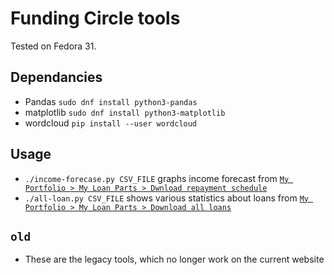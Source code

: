 # Funding Circle tools

Tested on Fedora 31.

## Dependancies

* Pandas `sudo dnf install python3-pandas`
* matplotlib `sudo dnf install python3-matplotlib`
* wordcloud `pip install --user wordcloud`

## Usage

* `./income-forecase.py CSV_FILE` graphs income forecast from [`My Portfolio > My Loan Parts > Dwnload repayment schedule`](https://www.fundingcircle.com/investors/portfolio)
* `./all-loan.py CSV_FILE` shows various statistics about loans from [`My Portfolio > My Loan Parts > Download all loans`](https://www.fundingcircle.com/investors/portfolio)

## `old`

* These are the legacy tools, which no longer work on the current website
